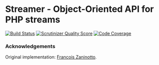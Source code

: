 # Streamer - Object-Oriented API for PHP streams

[![Build Status](https://travis-ci.org/crysalead/storage-stream.png?branch=master)](https://travis-ci.org/crysalead/storage-stream) [![Scrutinizer Quality Score](https://scrutinizer-ci.com/g/crysalead/storage-stream/badges/quality-score.png?b=master)](https://scrutinizer-ci.com/g/crysalead/storage-stream/) [![Code Coverage](https://scrutinizer-ci.com/g/crysalead/storage-stream/badges/coverage.png?b=master)](https://scrutinizer-ci.com/g/crysalead/storage-stream/)

### Acknowledgements

Original implementation: [Francois Zaninotto](https://github.com/fzaninotto/Streamer).